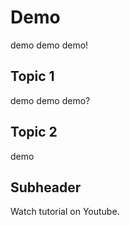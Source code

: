 # Demo
demo demo demo!

## Topic 1
demo demo demo?

## Topic 2
demo

## Subheader

Watch tutorial on Youtube.